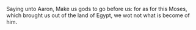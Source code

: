 Saying unto Aaron, Make us gods to go before us: for as for this Moses, which brought us out of the land of Egypt, we wot not what is become of him.
